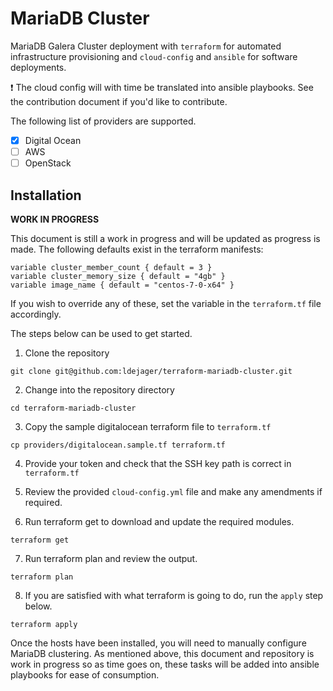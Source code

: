 # MariaDB Cluster

MariaDB Galera Cluster deployment with `terraform` for automated infrastructure provisioning and `cloud-config` and `ansible` for software deployments.

:exclamation: The cloud config will with time be translated into ansible playbooks. See the contribution document if you'd like to contribute.

The following list of providers are supported.

- [x] Digital Ocean
- [ ] AWS
- [ ] OpenStack

## Installation

**WORK IN PROGRESS**

This document is still a work in progress and will be updated as progress is made. The following defaults exist in the terraform manifests:

```
variable cluster_member_count { default = 3 }
variable cluster_memory_size { default = "4gb" }
variable image_name { default = "centos-7-0-x64" }
```

If you wish to override any of these, set the variable in the `terraform.tf` file accordingly.

The steps below can be used to get started.

1. Clone the repository
```shell
git clone git@github.com:ldejager/terraform-mariadb-cluster.git
```

2. Change into the repository directory
```shell
cd terraform-mariadb-cluster
```

3. Copy the sample digitalocean terraform file to `terraform.tf`
```shell
cp providers/digitalocean.sample.tf terraform.tf
```
4. Provide your token and check that the SSH key path is correct in `terraform.tf`

5. Review the provided `cloud-config.yml` file and make any amendments if required.

6. Run terraform get to download and update the required modules.
```shell
terraform get
```
7. Run terraform plan and review the output.
```shell
terraform plan
```

8. If you are satisfied with what terraform is going to do, run the `apply` step below.
```shell
terraform apply
```

Once the hosts have been installed, you will need to manually configure MariaDB clustering. As mentioned above, this document and repository is work in progress so as time goes on, these tasks will be added into ansible playbooks for ease of consumption.

